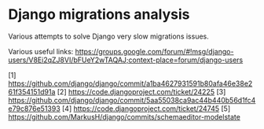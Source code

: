 # Django migrations analysis

Various attempts to solve Django very slow migrations issues.

Various useful links:
https://groups.google.com/forum/#!msg/django-users/V8Ei2qZJ8VI/bFUeY2wTAQAJ;context-place=forum/django-users

[1] https://github.com/django/django/commit/a1ba4627931591b80afa46e38e261f354151d91a 
[2] https://code.djangoproject.com/ticket/24225 
[3] https://github.com/django/django/commit/5aa55038ca9ac44b440b56d1fc4e79c876e51393 
[4] https://code.djangoproject.com/ticket/24745 
[5] https://github.com/MarkusH/django/commits/schemaeditor-modelstate 
